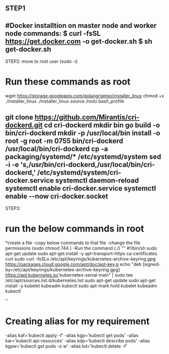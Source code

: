 STEP1
---
#Docker installtion on master node and worker node
commands:
$ curl -fsSL https://get.docker.com -o get-docker.sh
$ sh get-docker.sh
---
STEP2:
move to root user (sudo -i)
# Run these commands as root
wget https://storage.googleapis.com/golang/getgo/installer_linux
chmod +x ./installer_linux
./installer_linux
source /root/.bash_profile

git clone https://github.com/Mirantis/cri-dockerd.git
cd cri-dockerd
mkdir bin
go build -o bin/cri-dockerd
mkdir -p /usr/local/bin
install -o root -g root -m 0755 bin/cri-dockerd /usr/local/bin/cri-dockerd
cp -a packaging/systemd/* /etc/systemd/system
sed -i -e 's,/usr/bin/cri-dockerd,/usr/local/bin/cri-dockerd,' /etc/systemd/system/cri-docker.service
systemctl daemon-reload
systemctl enable cri-docker.service
systemctl enable --now cri-docker.socket
---
STEP3:
# run the below commands in root
*create a file 
-copy below commands to that file
-change the file permissions (sudo chmod 744 <file name>)
-Run the command (./<file name>)
""
#!/bin/sh
sudo apt-get update
sudo apt-get install -y apt-transport-https ca-certificates curl
sudo curl -fsSLo /etc/apt/keyrings/kubernetes-archive-keyring.gpg https://packages.cloud.google.com/apt/doc/apt-key.g
echo "deb [signed-by=/etc/apt/keyrings/kubernetes-archive-keyring.gpg] https://apt.kubernetes.io/ kubernetes-xenial main" | sudo tee /etc/apt/sources.list.d/kubernetes.list
sudo apt-get update
sudo apt-get install -y kubelet kubeadm kubectl
sudo apt-mark hold kubelet kubeadm kubectl

''
# Creating alias for my requirement
-alias kaf='kubectl apply -f'
-alias kgp='kubectl get pods'
-alias kar='kubectl api-resources'
-alias kdp='kubectl describe pods'
-alias kgpw='kubectl get pods -o w'
-alias kd='kubectl delete -f'
